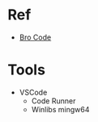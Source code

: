 # Ref
- [Bro Code](https://youtu.be/87SH2Cn0s9A)

# Tools
- VSCode
  - Code Runner
  - Winlibs mingw64